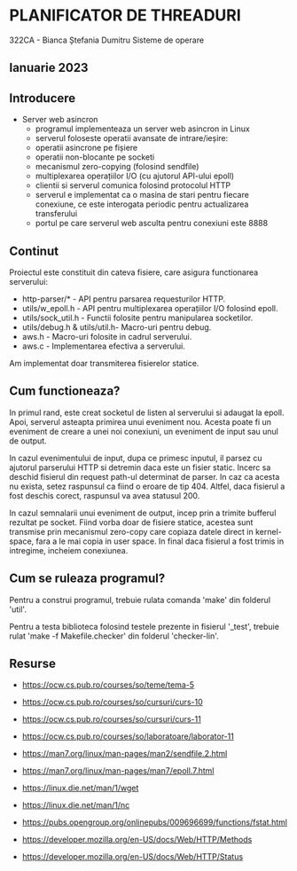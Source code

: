 # PLANIFICATOR DE THREADURI

322CA - Bianca Ștefania Dumitru
Sisteme de operare

Ianuarie 2023
----------------------------------------------------------------------------------------------------
## Introducere

* Server web asincron
  *  programul implementeaza un server web asincron in Linux
  *  serverul foloseste operatii avansate de intrare/ieșire:
  	- operatii asincrone pe fișiere
	- operatii non-blocante pe socketi
	- mecanismul zero-copying (folosind sendfile)
	- multiplexarea operațiilor I/O (cu ajutorul API-ului epoll)
  * clientii si serverul comunica folosind protocolul HTTP
  * serverul e implementat ca o masina de stari pentru fiecare conexiune,
  	 ce este interogata periodic pentru actualizarea transferului
  * portul pe care serverul web asculta pentru conexiuni este 8888

## Continut

Proiectul este constituit din cateva fisiere, care asigura functionarea
serverului:

* http-parser/* - API pentru parsarea requesturilor HTTP.
* utils/w_epoll.h - API pentru multiplexarea operațiilor I/O folosind epoll.
* utils/sock_util.h - Functii folosite pentru manipularea socketilor.
* utils/debug.h & utils/util.h- Macro-uri pentru debug.
* aws.h - Macro-uri folosite in cadrul serverului.
* aws.c - Implementarea efectiva a serverului.

Am implementat doar transmiterea fisierelor statice.

## Cum functioneaza?

In primul rand, este creat socketul de listen al serverului si adaugat la
epoll. Apoi, serverul asteapta primirea unui eveniment nou. Acesta poate fi
un eveniment de creare a unei noi conexiuni, un eveniment de input sau unul
de output. 

In cazul evenimentului de input, dupa ce primesc inputul, il parsez cu
ajutorul parserului HTTP si detremin daca este un fisier static. Incerc sa
deschid fisierul din request path-ul determinat de parser. In caz ca acesta
nu exista, setez raspunsul ca fiind o eroare de tip 404. Altfel, daca fisierul
a fost deschis corect, raspunsul va avea statusul 200.

In cazul semnalarii unui eveniment de output, incep prin a trimite bufferul
rezultat pe socket. Fiind vorba doar de fisiere statice, acestea sunt transmise
prin mecanismul zero-copy care copiaza datele direct in kernel-space, fara a le
mai copia in user space. In final daca fisierul a fost trimis in intregime,
incheiem conexiunea.

## Cum se ruleaza programul?
Pentru a construi programul, trebuie rulata comanda 'make' din folderul 'util'.

Pentru a testa biblioteca folosind testele prezente in fisierul '_test', trebuie
rulat 'make -f Makefile.checker' din folderul 'checker-lin'.

## Resurse
* https://ocw.cs.pub.ro/courses/so/teme/tema-5
* https://ocw.cs.pub.ro/courses/so/cursuri/curs-10
* https://ocw.cs.pub.ro/courses/so/cursuri/curs-11
* https://ocw.cs.pub.ro/courses/so/laboratoare/laborator-11

* https://man7.org/linux/man-pages/man2/sendfile.2.html
* https://man7.org/linux/man-pages/man7/epoll.7.html
* https://linux.die.net/man/1/wget
* https://linux.die.net/man/1/nc
* https://pubs.opengroup.org/onlinepubs/009696699/functions/fstat.html
* https://developer.mozilla.org/en-US/docs/Web/HTTP/Methods
* https://developer.mozilla.org/en-US/docs/Web/HTTP/Status
